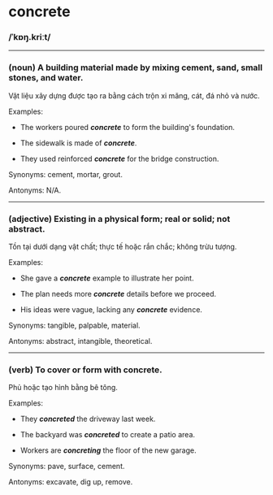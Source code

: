 # concrete

### /ˈkɒŋ.kriːt/

---

### (noun) A building material made by mixing cement, sand, small stones, and water.

Vật liệu xây dựng được tạo ra bằng cách trộn xi măng, cát, đá nhỏ và nước.

Examples:

- The workers poured **_concrete_** to form the building's foundation.

- The sidewalk is made of **_concrete_**.

- They used reinforced **_concrete_** for the bridge construction.

Synonyms: cement, mortar, grout.

Antonyms: N/A.

---

### (adjective) Existing in a physical form; real or solid; not abstract.

Tồn tại dưới dạng vật chất; thực tế hoặc rắn chắc; không trừu tượng.

Examples:

- She gave a **_concrete_** example to illustrate her point.

- The plan needs more **_concrete_** details before we proceed.

- His ideas were vague, lacking any **_concrete_** evidence.

Synonyms: tangible, palpable, material.

Antonyms: abstract, intangible, theoretical.

---

### (verb) To cover or form with concrete.

Phủ hoặc tạo hình bằng bê tông.

Examples:

- They **_concreted_** the driveway last week.

- The backyard was **_concreted_** to create a patio area.

- Workers are **_concreting_** the floor of the new garage.

Synonyms: pave, surface, cement.

Antonyms: excavate, dig up, remove. 